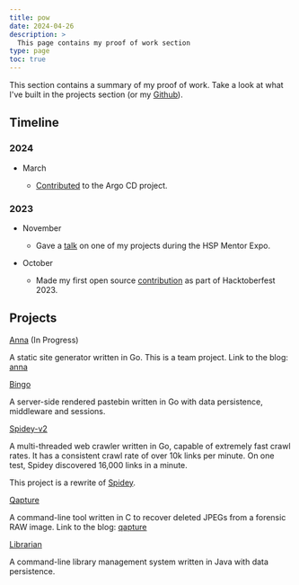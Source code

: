 ```yaml
---
title: pow
date: 2024-04-26
description: >
  This page contains my proof of work section
type: page
toc: true
---
```


This section contains a summary of my proof of work.
Take a look at what I've built in the projects section (or my [Github](https://github.com/anirudhsudhir)).

## Timeline

### 2024

- March

  - [Contributed](https://github.com/argoproj/argo-cd/pull/17459) to the Argo CD project.

### 2023

- November

  - Gave a [talk](/posts/qapture.html) on one of my projects during the HSP Mentor Expo.

- October

  - Made my first open source [contribution](https://github.com/ghostfolio/ghostfolio/pull/2414) as part of Hacktoberfest 2023.

## Projects

[Anna](https://github.com/acmpesuecc/Anna) (In Progress)

A static site generator written in Go. This is a team project.
Link to the blog: [anna](/posts/building-anna.html)

[Bingo](https://github.com/anirudhsudhir/Bingo)

A server-side rendered pastebin written in Go with data persistence, middleware and sessions.

[Spidey-v2](https://github.com/anirudhsudhir/Spidey-v2)

A multi-threaded web crawler written in Go, capable of extremely fast crawl rates.
It has a consistent crawl rate of over 10k links per minute.
On one test, Spidey discovered 16,000 links in a minute.

This project is a rewrite of [Spidey](https://github.com/anirudhsudhir/Spidey).

[Qapture](https://github.com/anirudhsudhir/Qapture)

A command-line tool written in C to recover deleted JPEGs from a forensic RAW image.
Link to the blog: [qapture](/posts/qapture.html)

[Librarian](https://github.com/anirudhsudhir/Librarian)

A command-line library management system written in Java with data persistence.
